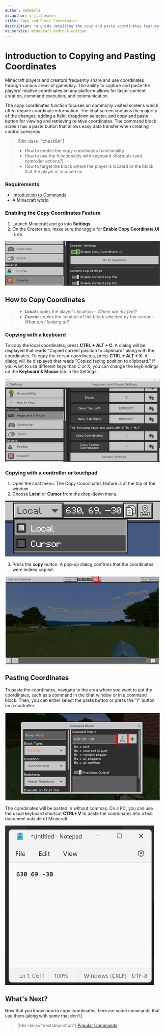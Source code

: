 ```yaml
---
author: mammerla
ms.author: v-jillheaden
title: Copy and Paste Coordinates
description: "A guide detailing the copy and paste coordinates feature"
ms.service: minecraft-bedrock-edition
---
```

# Introduction to Copying and Pasting Coordinates

Minecraft players and creators frequently share and use coordinates through various areas of gameplay. The ability to capture and paste the players' relative coordinates on any platform allows for faster content creation, command execution, and communication.

The copy coordinates function focuses on commonly visited screens which often require coordinate information. The chat screen contains the majority of the changes; adding a field, dropdown selector, and copy and paste button for viewing and retrieving relative coordinates. The command block screen has a paste button that allows easy data transfer when creating control scenarios.

> [!div class="checklist"]
>
>- How to enable the copy coordinates functionality
>- How to use the functionality with keyboard shortcuts (and controller actions?)
>- How to target the block where the player is located or the block that the player is focused on

### Requirements

- [Introduction to Commands](CommandsIntroduction.md)
- A Minecraft world

### Enabling the Copy Coordinates Feature

1. Launch Minecraft and go into **Settings**.
1. On the Creator tab, make sure the toggle for **Enable Copy Coordinate UI** is on.

![Image of the Creator tab of the Settings screen with Enable Copy Coordinate UI active](Media/CopyCoordinates/enable_copy_coords.png)

## How to Copy Coordinates

>- **Local** copies the player's location - *Where are my feet?*
>- **Cursor** copies the location of the block selected by the cursor - *What am I looking at?*

### Copying with a keyboard

To copy the local coordinates, press **CTRL + ALT + C**. A dialog will be displayed that reads "Copied current position to clipboard" along with the coordinates.
To copy the cursor coordinates, press **CTRL + ALT + X**. A dialog will be displayed that reads "Copied facing position to clipboard."
If you want to use different keys than C or X, you can change the keybindings on the **Keyboard & Mouse** tab in the Settings.

![Image of the Keyboard and Mouse tab of the Settings screen where keybindings can be changed](Media/CopyCoordinates/keybindings.png)

### Copying with a controller or touchpad

1. Open the chat menu. The Copy Coordinates feature is at the top of the window.
1. Choose **Local** or **Cursor** from the drop-down menu.

![Image of the Local or Cursor selection on the drop-down menu](Media/CopyCoordinates/local_cursor.png)

3. Press the **copy** button. A pop-up dialog confirms that the coordinates were indeed copied.

![Image with the copy button highlighted at the top of the chat screen](Media/CopyCoordinates/copy_button.png)

## Pasting Coordinates

To paste the coordinates, navigate to the area where you want to put the coordinates, such as a command in the chat window or in a command block. Then, you can either select the paste button or press the 'Y' button on a controller.

![Image with the paste button highlighted in a command block dialog](Media/CopyCoordinates/paste_command_block.png)

The coordinates will be pasted in without commas.
On a PC, you can use the usual keyboard shortcut **CTRL+ V** to paste the coordinates into a text document outside of Minecraft.

![Image of a page in the Notepad app with coordinates pasted into it](Media/CopyCoordinates/notepad.png)

## What's Next?

Now that you know how to copy coordinates, here are some commands that use them (along with some that don't).

> [!div class="nextstepaction"]
> [Popular Commands](CommandsPopularCommands.md)

